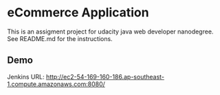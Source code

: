 
# eCommerce Application

This is an assigment project for udacity java web developer nanodegree.   
See README.md for the instructions.


## Demo 
Jenkins URL: http://ec2-54-169-160-186.ap-southeast-1.compute.amazonaws.com:8080/